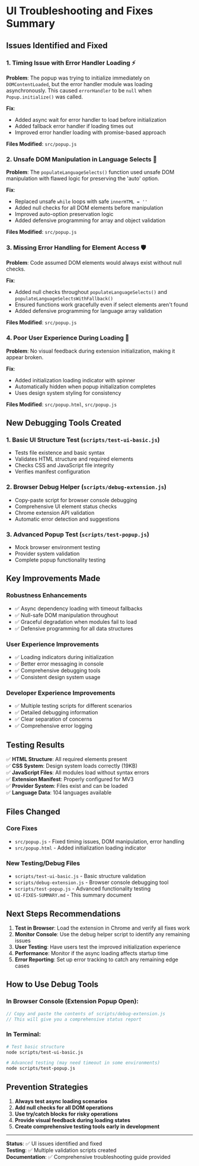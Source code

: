 # UI Troubleshooting and Fixes Summary

## Issues Identified and Fixed

### 1. **Timing Issue with Error Handler Loading** ⚡
**Problem**: The popup was trying to initialize immediately on `DOMContentLoaded`, but the error handler module was loading asynchronously. This caused `errorHandler` to be `null` when `Popup.initialize()` was called.

**Fix**: 
- Added async wait for error handler to load before initialization
- Added fallback error handler if loading times out
- Improved error handler loading with promise-based approach

**Files Modified**: `src/popup.js`

### 2. **Unsafe DOM Manipulation in Language Selects** 🔄
**Problem**: The `populateLanguageSelects()` function used unsafe DOM manipulation with flawed logic for preserving the 'auto' option.

**Fix**:
- Replaced unsafe `while` loops with safe `innerHTML = ''`
- Added null checks for all DOM elements before manipulation
- Improved auto-option preservation logic
- Added defensive programming for array and object validation

**Files Modified**: `src/popup.js`

### 3. **Missing Error Handling for Element Access** 🛡️
**Problem**: Code assumed DOM elements would always exist without null checks.

**Fix**:
- Added null checks throughout `populateLanguageSelects()` and `populateLanguageSelectsWithFallback()`
- Ensured functions work gracefully even if select elements aren't found
- Added defensive programming for language array validation

**Files Modified**: `src/popup.js`

### 4. **Poor User Experience During Loading** 🎨
**Problem**: No visual feedback during extension initialization, making it appear broken.

**Fix**:
- Added initialization loading indicator with spinner
- Automatically hidden when popup initialization completes
- Uses design system styling for consistency

**Files Modified**: `src/popup.html`, `src/popup.js`

## New Debugging Tools Created

### 1. **Basic UI Structure Test** (`scripts/test-ui-basic.js`)
- Tests file existence and basic syntax
- Validates HTML structure and required elements
- Checks CSS and JavaScript file integrity
- Verifies manifest configuration

### 2. **Browser Debug Helper** (`scripts/debug-extension.js`)
- Copy-paste script for browser console debugging
- Comprehensive UI element status checks
- Chrome extension API validation
- Automatic error detection and suggestions

### 3. **Advanced Popup Test** (`scripts/test-popup.js`)
- Mock browser environment testing
- Provider system validation
- Complete popup functionality testing

## Key Improvements Made

### Robustness Enhancements
- ✅ Async dependency loading with timeout fallbacks
- ✅ Null-safe DOM manipulation throughout
- ✅ Graceful degradation when modules fail to load
- ✅ Defensive programming for all data structures

### User Experience Improvements  
- ✅ Loading indicators during initialization
- ✅ Better error messaging in console
- ✅ Comprehensive debugging tools
- ✅ Consistent design system usage

### Developer Experience Improvements
- ✅ Multiple testing scripts for different scenarios
- ✅ Detailed debugging information
- ✅ Clear separation of concerns
- ✅ Comprehensive error logging

## Testing Results

✅ **HTML Structure**: All required elements present  
✅ **CSS System**: Design system loads correctly (19KB)  
✅ **JavaScript Files**: All modules load without syntax errors  
✅ **Extension Manifest**: Properly configured for MV3  
✅ **Provider System**: Files exist and can be loaded  
✅ **Language Data**: 104 languages available  

## Files Changed

### Core Fixes
- `src/popup.js` - Fixed timing issues, DOM manipulation, error handling
- `src/popup.html` - Added initialization loading indicator

### New Testing/Debug Files
- `scripts/test-ui-basic.js` - Basic structure validation
- `scripts/debug-extension.js` - Browser console debugging tool  
- `scripts/test-popup.js` - Advanced functionality testing
- `UI-FIXES-SUMMARY.md` - This summary document

## Next Steps Recommendations

1. **Test in Browser**: Load the extension in Chrome and verify all fixes work
2. **Monitor Console**: Use the debug helper script to identify any remaining issues
3. **User Testing**: Have users test the improved initialization experience
4. **Performance**: Monitor if the async loading affects startup time
5. **Error Reporting**: Set up error tracking to catch any remaining edge cases

## How to Use Debug Tools

### In Browser Console (Extension Popup Open):
```javascript
// Copy and paste the contents of scripts/debug-extension.js
// This will give you a comprehensive status report
```

### In Terminal:
```bash
# Test basic structure
node scripts/test-ui-basic.js

# Advanced testing (may need timeout in some environments)
node scripts/test-popup.js
```

## Prevention Strategies

1. **Always test async loading scenarios**
2. **Add null checks for all DOM operations**
3. **Use try/catch blocks for risky operations**  
4. **Provide visual feedback during loading states**
5. **Create comprehensive testing tools early in development**

---

**Status**: ✅ UI issues identified and fixed  
**Testing**: ✅ Multiple validation scripts created  
**Documentation**: ✅ Comprehensive troubleshooting guide provided